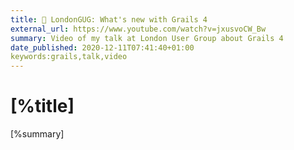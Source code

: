 ```yaml
---
title: 📼 LondonGUG: What's new with Grails 4
external_url: https://www.youtube.com/watch?v=jxusvoCW_Bw
summary: Video of my talk at London User Group about Grails 4
date_published: 2020-12-11T07:41:40+01:00
keywords:grails,talk,video
---
```


# [%title]

[%summary]


